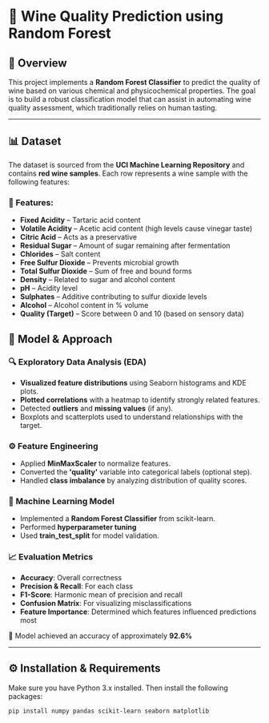 # 🍷 Wine Quality Prediction using Random Forest

## 📌 Overview
This project implements a **Random Forest Classifier** to predict the quality of wine based on various chemical and physicochemical properties. The goal is to build a robust classification model that can assist in automating wine quality assessment, which traditionally relies on human tasting.

---

## 📊 Dataset

The dataset is sourced from the **UCI Machine Learning Repository** and contains **red wine samples**. Each row represents a wine sample with the following features:

### 🔬 Features:
- **Fixed Acidity** – Tartaric acid content
- **Volatile Acidity** – Acetic acid content (high levels cause vinegar taste)
- **Citric Acid** – Acts as a preservative
- **Residual Sugar** – Amount of sugar remaining after fermentation
- **Chlorides** – Salt content
- **Free Sulfur Dioxide** – Prevents microbial growth
- **Total Sulfur Dioxide** – Sum of free and bound forms
- **Density** – Related to sugar and alcohol content
- **pH** – Acidity level
- **Sulphates** – Additive contributing to sulfur dioxide levels
- **Alcohol** – Alcohol content in % volume
- **Quality (Target)** – Score between 0 and 10 (based on sensory data)

## 🧠 Model & Approach

### 🔍 Exploratory Data Analysis (EDA)
- **Visualized feature distributions** using Seaborn histograms and KDE plots.
- **Plotted correlations** with a heatmap to identify strongly related features.
- Detected **outliers** and **missing values** (if any).
- Boxplots and scatterplots used to understand relationships with the target.

### ⚙️ Feature Engineering
- Applied **MinMaxScaler** to normalize features.
- Converted the **'quality'** variable into categorical labels (optional step).
- Handled **class imbalance** by analyzing distribution of quality scores.

### 🌲 Machine Learning Model
- Implemented a **Random Forest Classifier** from scikit-learn.
- Performed **hyperparameter tuning** 
- Used **train_test_split** for model validation.

### 📈 Evaluation Metrics
- **Accuracy**: Overall correctness
- **Precision & Recall**: For each class
- **F1-Score**: Harmonic mean of precision and recall
- **Confusion Matrix**: For visualizing misclassifications
- **Feature Importance**: Determined which features influenced predictions most

📌 Model achieved an accuracy of approximately **92.6%** 

---

## ⚙️ Installation & Requirements

Make sure you have Python 3.x installed. Then install the following packages:

```bash
pip install numpy pandas scikit-learn seaborn matplotlib

